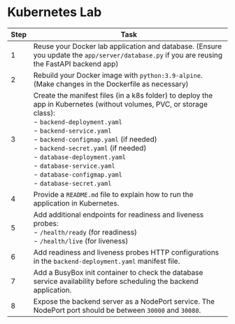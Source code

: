 # Kubernetes Lab

| **Step** | **Task** |
|----------|----------|
| 1        | Reuse your Docker lab application and database. (Ensure you update the `app/server/database.py` if you are reusing the FastAPI backend app) |
| 2        | Rebuild your Docker image with `python:3.9-alpine`. (Make changes in the Dockerfile as necessary) |
| 3        | Create the manifest files (in a k8s folder) to deploy the app in Kubernetes (without volumes, PVC, or storage class): <br> - `backend-deployment.yaml` <br> - `backend-service.yaml` <br> - `backend-configmap.yaml` (if needed) <br> - `backend-secret.yaml` (if needed) <br> - `database-deployment.yaml` <br> - `database-service.yaml` <br> - `database-configmap.yaml` <br> - `database-secret.yaml` |
| 4        | Provide a `README.md` file to explain how to run the application in Kubernetes. |
| 5        | Add additional endpoints for readiness and liveness probes: <br> - `/health/ready` (for readiness) <br> - `/health/live` (for liveness) |
| 6        | Add readiness and liveness probes HTTP configurations in the `backend-deployment.yaml` manifest file. |
| 7        | Add a BusyBox init container to check the database service availability before scheduling the backend application. |
| 8        | Expose the backend server as a NodePort service. The NodePort port should be between `30000` and `30080`. |
